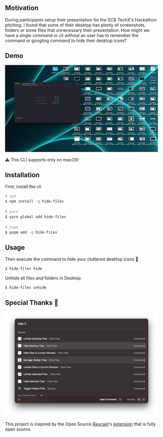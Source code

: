 ## Motivation

During participants setup their presentation for the SCB TechX's Hackathon pitching. I found that some of their desktop has plenty of screenshots, folders or some files that unnecessary their
presentation. How might we have a single command or cli without an user has to remember the command or googling command to hide their desktop icons?

## Demo

![demo hide and show files with hide-files cli](./docs/demo.gif)

⚠️ This CLI supports only on macOS!

## Installation

First, install the cli

```bash
# npm
$ npm install -g hide-files

# yarn
$ yarn global add hide-files

# pnpm
$ pnpm add -g hide-files
```

## Usage

Then execute the command to hide your cluttered desktop icons 🤫

```bash
$ hide-files hide
```

Unhide all files and folders in Desktop

```bash
$ hide-files unhide
```

## Special Thanks 🙏

![raycasts hide files extension screenshot](./docs/raycasts-hide-files-extension-preview.png)

This project is inspired by the Open Source [Raycast](https://www.raycast.com/)'s [extension](https://github.com/raycast/extensions/) that is fully open source.
